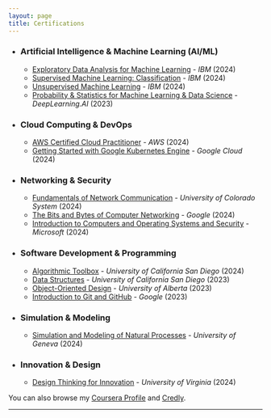 ```yaml
---
layout: page
title: Certifications
---
```



- ### Artificial Intelligence & Machine Learning (AI/ML)
  - [Exploratory Data Analysis for Machine Learning](https://coursera.org/verify/GC7EXU33LNUO) - *IBM* (2024)
  - [Supervised Machine Learning: Classification](https://coursera.org/verify/0ZVMM9D7N0JF) - *IBM* (2024)
  - [Unsupervised Machine Learning](https://coursera.org/verify/YKLXQJQLF88N) - *IBM* (2024)
  - [Probability & Statistics for Machine Learning & Data Science](https://coursera.org/verify/TF8SM7EPCALC) - *DeepLearning.AI* (2023)

- ### Cloud Computing & DevOps
  - [AWS Certified Cloud Practitioner](https://lnkd.in/gG2H6zUQ) - *AWS* (2024)
  - [Getting Started with Google Kubernetes Engine](https://coursera.org/verify/M0TYF9PC8N2G) - *Google Cloud* (2024)

- ### Networking & Security
  - [Fundamentals of Network Communication](https://coursera.org/verify/4358KMGCK4CH) - *University of Colorado System* (2024)
  - [The Bits and Bytes of Computer Networking](https://coursera.org/verify/PGZDJTGL927C) - *Google* (2024)
  - [Introduction to Computers and Operating Systems and Security](https://coursera.org/verify/FZEKA3H78AFF) - *Microsoft* (2024)

- ### Software Development & Programming
  - [Algorithmic Toolbox](https://coursera.org/verify/LMWU68U4HM5P) - *University of California San Diego* (2024)
  - [Data Structures](https://coursera.org/verify/WHB4REUCLNZ5) - *University of California San Diego* (2023)
  - [Object-Oriented Design](https://coursera.org/verify/GWKKFW8QT3AC) - *University of Alberta* (2023)
  - [Introduction to Git and GitHub](https://coursera.org/verify/PXJRVFNL2P8Y) - *Google* (2023)

- ### Simulation & Modeling
  - [Simulation and Modeling of Natural Processes](https://coursera.org/verify/88UJZMSG5BHG) - *University of Geneva* (2024)

- ### Innovation & Design
  - [Design Thinking for Innovation](https://coursera.org/verify/47LC7NCJMTJ3) - *University of Virginia* (2024)


You can also browse my <a href="https://www.coursera.org/user/5f793b45ed8a77078a08d1ed80536caa" target="_blank">Coursera Profile</a> and <a href="https://www.credly.com/users/rishi-agarwal.cb9e4d4b" target="_blank">Credly</a>.
<br />
<!-- 
- **2024**: 
  - [Getting Started with Google Kubernetes Engine](https://coursera.org/verify/M0TYF9PC8N2G) - *Google Cloud*

  - [Exploratory Data Analysis for Machine Learning](https://coursera.org/verify/GC7EXU33LNUO) - *IBM*

  - [Supervised Machine Learning: Classification](https://coursera.org/verify/0ZVMM9D7N0JF) - *IBM*

  - [Unsupervised Machine Learning](https://coursera.org/verify/YKLXQJQLF88N) - *IBM*

  - **[AWS Certified Cloud Practitioner](https://lnkd.in/gG2H6zUQ)** - *AWS*
  
  - [Simulation and Modeling of Natural Processes](https://coursera.org/verify/88UJZMSG5BHG) - *University of Geneva*
  
  - [Fundamentals of Network Communication](https://coursera.org/verify/4358KMGCK4CH) - *University of Colorado System*
  
  - [The Bits and Bytes of Computer Networking](https://coursera.org/verify/PGZDJTGL927C) - *Google*
  
  - [Design Thinking for Innovation](https://coursera.org/verify/47LC7NCJMTJ3) - *University of Virginia*
  
  - [Introduction to Computers and Operating Systems and Security](https://coursera.org/verify/FZEKA3H78AFF) - *Microsoft*
  
  - [Algorithmic Toolbox](https://coursera.org/verify/LMWU68U4HM5P) - *University of California San Diego*

- **2023**: 
  
  - [Data Structures](https://coursera.org/verify/WHB4REUCLNZ5) - *University of California San Diego*
  
  - [Object-Oriented Design](https://coursera.org/verify/GWKKFW8QT3AC) - *University of Alberta*
  
  - [Introduction to Git and GitHub](https://coursera.org/verify/PXJRVFNL2P8Y) - *Google*
  
  - [Probability & Statistics for Machine Learning & Data Science](https://coursera.org/verify/TF8SM7EPCALC) - *DeepLearning.AI* -->

---

<!-- ## Grouped by Category

### AI/ML
- **[Supervised Machine Learning: Classification](https://coursera.org/verify/0ZVMM9D7N0JF)** - *IBM* (2024)
- **[Unsupervised Machine Learning](https://coursera.org/verify/YKLXQJQLF88N)** - *IBM* (2024)
- **[Exploratory Data Analysis for Machine Learning](https://coursera.org/verify/GC7EXU33LNUO)** - *IBM* (2024)
- **[Probability & Statistics for Machine Learning & Data Science](https://coursera.org/verify/TF8SM7EPCALC)** - *DeepLearning.AI* (2023)
- **[Algorithmic Toolbox](https://coursera.org/verify/LMWU68U4HM5P)** - *University of California San Diego* (2024)

### Networking
- **[The Bits and Bytes of Computer Networking](https://coursera.org/verify/PGZDJTGL927C)** - *Google* (2024)
- **[Fundamentals of Network Communication](https://coursera.org/verify/4358KMGCK4CH)** - *University of Colorado System* (2024)

### Software Development
- **[Introduction to Git and GitHub](https://coursera.org/verify/PXJRVFNL2P8Y)** - *Google* (2023)
- **[Object-Oriented Design](https://coursera.org/verify/GWKKFW8QT3AC)** - *University of Alberta* (2023)
- **[Data Structures](https://coursera.org/verify/WHB4REUCLNZ5)** - *University of California San Diego* (2023)

### Innovation
- **[Design Thinking for Innovation](https://coursera.org/verify/47LC7NCJMTJ3)** - *University of Virginia* (2024) -->
